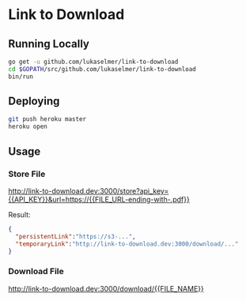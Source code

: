 # Link to Download

## Running Locally

```sh
go get -u github.com/lukaselmer/link-to-download
cd $GOPATH/src/github.com/lukaselmer/link-to-download
bin/run
```

## Deploying

```sh
git push heroku master
heroku open
```

## Usage

### Store File

<http://link-to-download.dev:3000/store?api_key={{API_KEY}}&url=https://{{FILE_URL-ending-with-.pdf}}>

Result:

```json
{
  "persistentLink":"https://s3-...",
  "temporaryLink":"http://link-to-download.dev:3000/download/..."
}
```

### Download File

<http://link-to-download.dev:3000/download/{{FILE_NAME}}>
